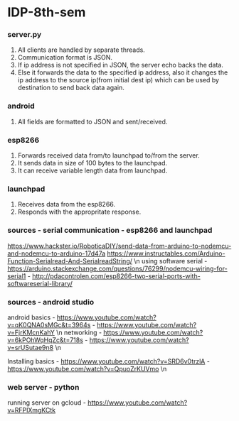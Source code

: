 # IDP-8th-sem

### server.py
1. All clients are handled by separate threads.
2. Communication format is JSON.
3. If ip address is not specified in JSON, the server echo backs the data. 
4. Else it forwards the data to the specified ip address, also it changes the ip address to the source ip(from initial dest ip)  which can be used by destination to send back data again.

### android 
1. All fields are formatted to JSON and sent/received.


### esp8266
1. Forwards received data from/to launchpad to/from the server.
2. It sends data in size of 100 bytes to the launchpad.
3. It can receive variable length data from launchpad.

### launchpad
1. Receives data from the esp8266.
2. Responds with the appropritate response.

### sources - serial communication - esp8266 and launchpad
https://www.hackster.io/RoboticaDIY/send-data-from-arduino-to-nodemcu-and-nodemcu-to-arduino-17d47a
https://www.instructables.com/Arduino-Function-Serialread-And-SerialreadString/ \n
using software serial - https://arduino.stackexchange.com/questions/76299/nodemcu-wiring-for-serial1
                      - http://pdacontrolen.com/esp8266-two-serial-ports-with-softwareserial-library/
                      
### sources - android studio 
android basics - https://www.youtube.com/watch?v=qK0QNA0sMGc&t=3964s
               - https://www.youtube.com/watch?v=FjrKMcnKahY \n
networking     - https://www.youtube.com/watch?v=6kPOhWqHqZc&t=718s
               - https://www.youtube.com/watch?v=srUSutae9n8 \n
                
Installing basics - https://www.youtube.com/watch?v=SRD6v0trzlA
                  - https://www.youtube.com/watch?v=QpuoZrKUVmo \n
                  
### web server - python
running server on gcloud - https://www.youtube.com/watch?v=RFPlXmgKCtk


